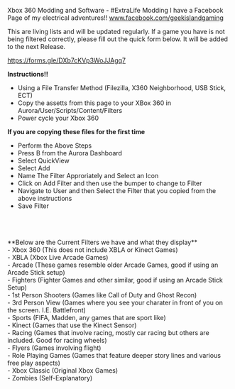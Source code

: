 Xbox 360 Modding and Software - #ExtraLife Modding
I have a Facebook Page of my electrical adventures!! www.facebook.com/geekislandgaming

This are living lists and will be updated regularly.
If a game you have is not being filtered correctly, please fill out the quick form below.
It will be added to the next Release.

https://forms.gle/DXb7cKVp3WoJJAgq7


**Instructions!!**
- Using a File Transfer Method (Filezilla, X360 Neighborhood, USB Stick, ECT)
- Copy the assetts from this page to your XBox 360 in Aurora/User/Scripts/Content/Filters
- Power cycle your Xbox 360

**If you are copying these files for the first time**
- Perform the Above Steps
- Press B from the Aurora Dashboard
- Select QuickView
- Select Add
- Name The Filter Approriately and Select an Icon
- Click on Add Filter and then use the bumper to change to Filter
- Navigate to User and then Select the Filter that you copied from the above instructions
- Save Filter
<br/>
<br/>
<br/>
**Below are the Current Filters we have and what they display**<br/>
- Xbox 360 (This does not include XBLA or Kinect Games)<br/>
- XBLA (Xbox Live Arcade Games)<br/>
- Arcade (These games resemble older Arcade Games, good if using an Arcade Stick setup)<br/>
- Fighters (Fighter Games and other similar, good if using an Arcade Stick Setup)<br/>
- 1st Person Shooters (Games like Call of Duty and Ghost Recon)<br/>
- 3rd Person View (Games where you see your charater in front of you on the screen. I.E. Battlefront)<br/>
- Sports (FIFA, Madden, any games that are sport like)<br/>
- Kinect (Games that use the Kinect Sensor)<br/>
- Racing (Games that involve racing, mostly car racing but others are included.  Good for racing wheels)<br/>
- Flyers (Games involving flight)<br/>
- Role Playing Games (Games that feature deeper story lines and various free play aspects)<br/>
- Xbox Classic (Original Xbox Games)<br/>
- Zombies (Self-Explanatory)<br/>
